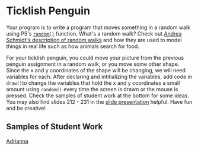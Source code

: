 Ticklish Penguin
================

Your program is to write a program that moves something in a random walk using P5's [`random()`](https://p5js.org/reference/#/p5/random) function. What's a random walk? Check out [Andrea Schmidt's description of random walks](http://www.mit.edu/~kardar/teaching/projects/chemotaxis(AndreaSchmidt)/random.htm) and how they are used to model things in real life such as how animals search for food.

For your ticklish penguin, you could move your picture from the previous penguin assignment in a random walk, or you move some other shape. Since the x and y coordinates of the shape will be changing, we will need variables for each. After declaring and intitializing the variables, add code in `draw()`to change the variables that hold the x and y coordinates a small amount using `random()` every time the screen is drawn or the mouse is pressed. Check the samples of student work at the bottom for some ideas. You may also find slides 212 - 231 in the [slide presentation](https://docs.google.com/presentation/d/1fm_Di0qR4HpRWTf8tJtcW3u5by3OrilfXIPZ517K1js/edit?usp=sharing) helpful. Have fun and be creative!



Samples of Student Work
-----------------------
[Adrianna](http://bartalottia16.github.io/TicklishPenguin)  

